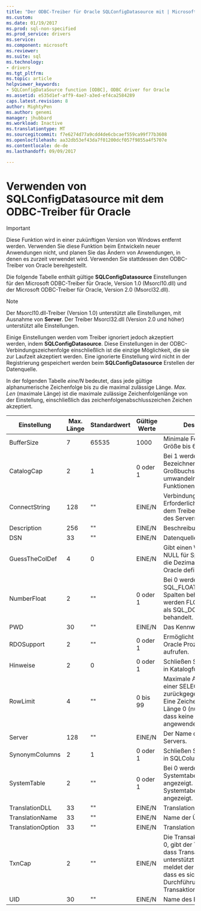 ```yaml
---
title: "Der ODBC-Treiber für Oracle SQLConfigDatasource mit | Microsoft Docs"
ms.custom: 
ms.date: 01/19/2017
ms.prod: sql-non-specified
ms.prod_service: drivers
ms.service: 
ms.component: microsoft
ms.reviewer: 
ms.suite: sql
ms.technology:
- drivers
ms.tgt_pltfrm: 
ms.topic: article
helpviewer_keywords:
- SQLConfigDataSource function [ODBC], ODBC driver for Oracle
ms.assetid: e535d1ef-aff9-4ae7-a3ed-ef4ca2584289
caps.latest.revision: 8
author: MightyPen
ms.author: genemi
manager: jhubbard
ms.workload: Inactive
ms.translationtype: MT
ms.sourcegitcommit: f7e6274d77a9cdd4de6cbcaef559ca99f77b3608
ms.openlocfilehash: aa32db53ef43da7f01200dcf057f9855a4f5707e
ms.contentlocale: de-de
ms.lasthandoff: 09/09/2017

---
```

# <a name="using-sqlconfigdatasource-with-the-odbc-driver-for-oracle"></a>Verwenden von SQLConfigDatasource mit dem ODBC-Treiber für Oracle
> [!IMPORTANT]  
>  Diese Funktion wird in einer zukünftigen Version von Windows entfernt werden. Verwenden Sie diese Funktion beim Entwickeln neuer Anwendungen nicht, und planen Sie das Ändern von Anwendungen, in denen es zurzeit verwendet wird. Verwenden Sie stattdessen den ODBC-Treiber von Oracle bereitgestellt.  
  
 Die folgende Tabelle enthält gültige **SQLConfigDatasource** Einstellungen für den Microsoft ODBC-Treiber für Oracle, Version 1.0 (Msorcl10.dll) und der Microsoft ODBC-Treiber für Oracle, Version 2.0 (Msorcl32.dll).  
  
> [!NOTE]  
>  Der Msorcl10.dll-Treiber (Version 1.0) unterstützt alle Einstellungen, mit Ausnahme von **Server**. Der Treiber Msorcl32.dll (Version 2.0 und höher) unterstützt alle Einstellungen.  
  
 Einige Einstellungen werden vom Treiber ignoriert jedoch akzeptiert werden, indem **SQLConfigDatasource**. Diese Einstellungen in der ODBC-Verbindungszeichenfolge einschließlich ist die einzige Möglichkeit, die sie zur Laufzeit akzeptiert werden. Eine ignorierte Einstellung wird nicht in der Registrierung gespeichert werden beim **SQLConfigDatasource** Erstellen der Datenquelle.  
  
 In der folgenden Tabelle *eine/N* bedeutet, dass jede gültige alphanumerische Zeichenfolge bis zu die maximal zulässige Länge. *Max. Len* (maximale Länge) ist die maximale zulässige Zeichenfolgenlänge von der Einstellung, einschließlich das zeichenfolgenabschlusszeichen Zeichen akzeptiert.  
  
|Einstellung|Max. Länge|Standardwert|Gültige Werte|Description|  
|-------------|-------------|-------------------|------------------|-----------------|  
|BufferSize|7|65535|1000|Minimale Fetchpuffer Größe bis 65535 bytes|  
|CatalogCap|2|1|0 oder 1|Bei 1 werden nonquoted Bezeichner in Großbuchstaben umwandeln im Katalog Funktionen.|  
|ConnectString|128|""|EINE/N|Verbindungszeichenfolge. Erforderliche Methode mit dem Treiber Msorcl10.dll des Servernamens.|  
|Description|256|""|EINE/N|Beschreibung|  
|DSN|33|""|EINE/N|Datenquellenname.|  
|GuessTheColDef|4|0|EINE/N|Gibt einen Wert ungleich NULL für Spalten ohne die Dezimalstellenanzahl Oracle definiert.|  
|NumberFloat|2|""|0 oder 1|Bei 0 werden als SQL_FLOAT FLOAT-Spalten behandelt. Bei 1 werden FLOAT-Spalten als SQL_DOUBLE behandelt.|  
|PWD|30|""|EINE/N|Das Kennwort.|  
|RDOSupport|2|""|0 oder 1|Ermöglicht das RDO Oracle Prozeduren aufrufen.|  
|Hinweise|2|0|0 oder 1|Schließen Sie "Hinweise" in Katalogfunktionen.|  
|RowLimit|4|""|0 bis 99|Maximale Anzahl der von einer SELECT-Anweisung zurückgegebenen Zeilen. Eine Zeichenfolge der Länge 0 (null) gibt an, dass keine Beschränkung angewendet wird.|  
|Server|128|""|EINE/N|Der Name der Oracle-Servers.|  
|SynonymColumns|2|1|0 oder 1|Schließen Sie Synonyme in SQLColumns.|  
|SystemTable|2|""|0 oder 1|Bei 0 werden die Systemtabellen nicht angezeigt. Bei 1 werden Systemtabellen angezeigt.|  
|TranslationDLL|33|""|EINE/N|Translation-DLL-Namen.|  
|TranslationName|33|""|EINE/N|Name der Übersetzung.|  
|TranslationOption|33|""|EINE/N|Translation-Option.|  
|TxnCap|2|""|EINE/N|Die Transaktion kann. Bei 0, gibt der Treiber an, dass Transaktionen nicht unterstützt wird. Bei 1, meldet der Treiber an, dass es sich bei der Durchführung von Transaktionen kann.|  
|UID|30|""|EINE/N|Name des Benutzers.|

